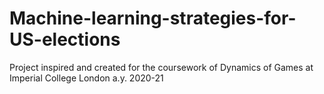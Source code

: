 # Machine-learning-strategies-for-US-elections
Project inspired and created for the coursework of Dynamics of Games at Imperial College London a.y. 2020-21
